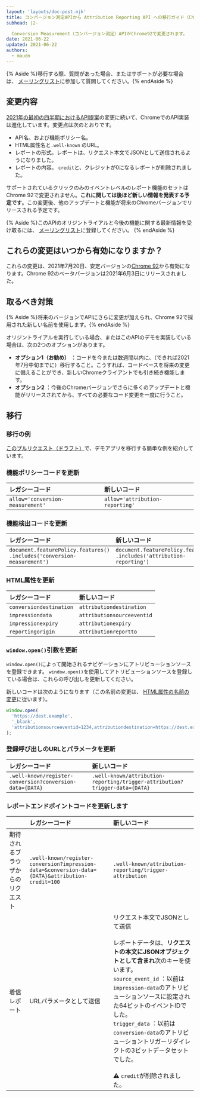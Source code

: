 ```yaml
---
layout: 'layouts/doc-post.njk'
title: コンバージョン測定APIから Attribution Reporting API への移行ガイド（Chrome 92）
subhead: |2-

  Conversion Measurement（コンバージョン測定）APIがChrome92で変更されます。
date: 2021-06-22
updated: 2021-06-22
authors:
  - maudn
---
```


{% Aside %}移行する際、質問があった場合、またはサポートが必要な場合は、 [メーリングリスト](https://groups.google.com/u/1/a/chromium.org/g/attribution-reporting-api-dev)に参加して質問してください。{% endAside %}

## 変更内容

[2021年の最初の四半期におけるAPI提案](https://github.com/WICG/conversion-measurement-api)の変更に続いて、ChromeでのAPI実装は進化しています。変更点は次のとおりです。

- API名、および機能ポリシー名。
- HTML属性名と`.well-known` のURL。
- レポートの形式。レポートは、リクエスト本文でJSONとして送信されるようになりました。
- レポートの内容。 `credit`と、クレジットが0になるレポートが削除されました。

サポートされているクリックのみのイベントレベルのレポート機能のセットはChrome 92で変更されません。**これに関しては後ほど新しい情報を発表する予定です**。この変更後、他のアップデートと機能が将来のChromeバージョンでリリースされる予定です。

{% Aside %}このAPIのオリジントライアルと今後の機能に関する最新情報を受け取るには、 [メーリングリスト](https://groups.google.com/u/1/a/chromium.org/g/attribution-reporting-api-dev)に登録してください。 {% endAside %}

## これらの変更はいつから有効になりますか？

これらの変更は、2021年7月20日、安定バージョンの[Chrome 92](https://chromestatus.com/features/schedule)から有効になります。Chrome 92のベータバージョンは2021年6月3日にリリースされました。

## 取るべき対策

{% Aside %}将来のバージョンでAPIにさらに変更が加えられ、Chrome 92で採用された新しい名前を使用します。{% endAside %}

オリジントライアルを実行している場合、またはこのAPIのデモを実装している場合は、次の2つのオプションがあります。

- **オプション1（お勧め）** ：コードを今または数週間以内に、（できれば2021年7月中旬までに）移行すること。こうすれば、コードベースを将来の変更に備えることができ、新しいChromeクライアントでも引き続き機能します。
- **オプション2** ：今後のChromeバージョンでさらに多くのアップデートと機能がリリースされてから、すべての必要なコード変更を一度に行うこと。

## 移行

### 移行の例

[このプルリクエスト（ドラフト）](https://github.com/GoogleChromeLabs/trust-safety-demo/pull/4/files)で、デモアプリを移行する簡単な例を紹介しています。

### 機能ポリシーコードを更新

<table class="simple width-full fixed-table with-heading-tint">
<thead><tr>
<th style="text-align: left;">レガシーコード</th>
<th style="text-align: left;">新しいコード</th>
</tr></thead>
<tbody><tr>
<td><code>allow='conversion-measurement'</code></td>
<td><code>allow='attribution-reporting'</code></td>
</tr></tbody>
</table>

### 機能検出コードを更新

<table class="simple width-full fixed-table with-heading-tint">
<thead><tr>
<th style="text-align: left;">レガシーコード</th>
<th style="text-align: left;">新しいコード</th>
</tr></thead>
<tbody><tr>
<td><code>document.featurePolicy.features()<br>.includes('conversion-measurement')</code></td>
<td><code>document.featurePolicy.features()<br>.includes('attribution-reporting')</code></td>
</tr></tbody>
</table>

### HTML属性を更新

<table class="simple width-full fixed-table with-heading-tint">
<thead><tr>
<th style="text-align: left;">レガシーコード</th>
<th style="text-align: left;">新しいコード</th>
</tr></thead>
<tbody>
<tr>
<td><code>conversiondestination</code></td>
<td><code>attributiondestination</code></td>
</tr>
<tr>
<td><code>impressiondata</code></td>
<td><code>attributionsourceeventid</code></td>
</tr>
<tr>
<td><code>impressionexpiry</code></td>
<td><code>attributionexpiry</code></td>
</tr>
<tr>
<td><code>reportingorigin</code></td>
<td><code>attributionreportto</code></td>
</tr>
</tbody>
</table>

### `window.open()`引数を更新

`window.open()`によって開始されるナビゲーションにアトリビューションソースを登録できます。 `window.open()`を使用してアトリビューションソースを登録している場合は、これらの呼び出しを更新してください。

新しいコードは次のようになります（この名前の変更は、 [HTML属性の名前の変更](#update-the-html-attributes)に従います）。

```javascript
window.open(
  'https://dest.example',
  '_blank',
  'attributionsourceeventid=1234,attributiondestination=https://dest.example,attributionreportto=https://reporter.example,attributionexpiry=604800000'
);
```

### 登録呼び出しのURLとパラメータを更新

<table class="simple width-full fixed-table with-heading-tint w-table--top-align">
<thead><tr>
<th style="text-align: left;">レガシーコード</th>
<th style="text-align: left;">新しいコード</th>
</tr></thead>
<tbody><tr>
<td><code>.well-known/register-conversion?conversion-data={DATA}</code></td>
<td><code>.well-known/attribution-reporting/trigger-attribution?trigger-data={DATA}</code></td>
</tr></tbody>
</table>

### レポートエンドポイントコードを更新します

<table class="simple width-full fixed-table with-heading-tint">
<thead><tr>
<th></th>
<th style="text-align: left;">レガシーコード</th>
<th style="text-align: left;">新しいコード</th>
</tr></thead>
<tbody><tr>
<td>期待されるブラウザからのリクエスト</td>
<td><code>.well-known/register-conversion?impression-data=&conversion-data={DATA}&attribution-credit=100</code></td>
<td>
<code>.well-known/attribution-reporting/trigger-attribution</td> </tr> <tr> <td>着信レポート</td> <td>URLパラメータとして送信</td> <td>リクエスト本文でJSONとして送信<br> <br>レポートデータは、<strong>リクエストの本文にJSONオブジェクトとして含まれ</strong>次のキーを使います。<br> <code>source_event_id</code> ：以前は<code>impression-data</code>のアトリビューションソースに設定された64ビットのイベントIDでした。<br> <code>trigger_data</code> ：以前は<code>conversion-data</code>のアトリビューショントリガーリダイレクトの3ビットデータセットでした。<br><br> ⚠️ <code>credit</code>が削除されました。</td>
</tr></tbody>
</table>
